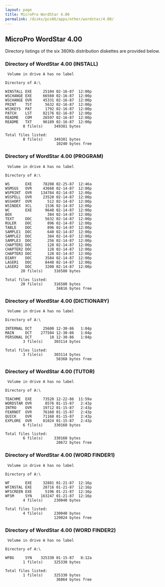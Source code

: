 ```yaml
---
layout: page
title: MicroPro WordStar 4.00
permalink: /disks/pcx86/apps/other/wordstar/4.00/
---
```


MicroPro WordStar 4.00
----------------------

Directory listings of the six 360Kb distribution diskettes are provided below.

### Directory of WordStar 4.00 (INSTALL)

	 Volume in drive A has no label

	Directory of A:\

	WINSTALL EXE     25104 02-16-87  12:00p
	WSCHANGE EXE     66560 02-16-87  12:00p
	WSCHANGE OVR     45331 02-16-87  12:00p
	PRINT    TST      5632 02-16-87  12:00p
	WS3KEYS  PAT      1792 02-16-87  12:00p
	PATCH    LST     82176 02-16-87  12:00p
	README   COM     26597 02-16-87  12:00p
	README   TXT     96189 02-16-87  12:00p
	        8 file(s)     349381 bytes

	Total files listed:
	        8 file(s)     349381 bytes
	                       10240 bytes free

### Directory of WordStar 4.00 (PROGRAM)

	 Volume in drive A has no label

	Directory of A:\

	WS       EXE     78208 02-25-87  12:46a
	WSMSGS   OVR     43668 02-14-87  12:00p
	WSPRINT  OVR    134784 02-14-87  12:00p
	WSSPELL  OVR     23520 02-14-87  12:00p
	WSSHORT  OVR       512 02-14-87  12:00p
	WSINDEX  XCL      1536 02-14-87  12:00p
	WC       EXE      9648 02-14-87  12:00p
	BOX                384 02-14-87  12:00p
	TEXT     DOC      5632 02-14-87  12:00p
	RULER    DOC       896 02-14-87  12:00p
	TABLE    DOC       896 02-14-87  12:00p
	SAMPLE1  DOC       640 02-14-87  12:00p
	SAMPLE2  DOC       384 02-14-87  12:00p
	SAMPLE3  DOC       256 02-14-87  12:00p
	CHAPTER1 DOC       128 02-14-87  12:00p
	CHAPTER2 DOC       128 02-14-87  12:00p
	CHAPTER3 DOC       128 02-14-87  12:00p
	DIARY    DOC      3584 02-14-87  12:00p
	LASER1   DOC      8448 02-14-87  12:00p
	LASER2   DOC      3200 02-14-87  12:00p
	       20 file(s)     316580 bytes

	Total files listed:
	       20 file(s)     316580 bytes
	                       34816 bytes free

### Directory of WordStar 4.00 (DICTIONARY)

	 Volume in drive A has no label

	Directory of A:\

	INTERNAL DCT     25600 12-30-86   1:04p
	MAIN     DCT    277504 12-30-86   1:04p
	PERSONAL DCT        10 12-30-86   1:04p
	        3 file(s)     303114 bytes

	Total files listed:
	        3 file(s)     303114 bytes
	                       58368 bytes free

### Directory of WordStar 4.00 (TUTOR)

	 Volume in drive A has no label

	Directory of A:\

	TEACHME  EXE     73520 12-22-86  11:59a
	WORDSTAR OVR      8576 01-15-87   2:43p
	INTRO    OVR     19712 01-15-87   2:43p
	FEARNOT  OVR     76160 01-15-87   2:43p
	QUICK    OVR     71168 01-15-87   2:43p
	EXPLORE  OVR     81024 01-15-87   2:43p
	        6 file(s)     330160 bytes

	Total files listed:
	        6 file(s)     330160 bytes
	                       28672 bytes free

### Directory of WordStar 4.00 (WORD FINDER1)

	 Volume in drive A has no label

	Directory of A:\

	WF       EXE     32881 01-21-87  12:16p
	WFINSTAL EXE     28716 01-21-87  12:16p
	WFSCREEN EXE      5196 01-21-87  12:16p
	WFSM     SYN    163247 01-21-87  12:16p
	        4 file(s)     230040 bytes

	Total files listed:
	        4 file(s)     230040 bytes
	                      129024 bytes free

### Directory of WordStar 4.00 (WORD FINDER2)

	 Volume in drive A has no label

	Directory of A:\

	WFBG     SYN    325330 01-15-87   8:12a
	        1 file(s)     325330 bytes

	Total files listed:
	        1 file(s)     325330 bytes
	                       36864 bytes free
